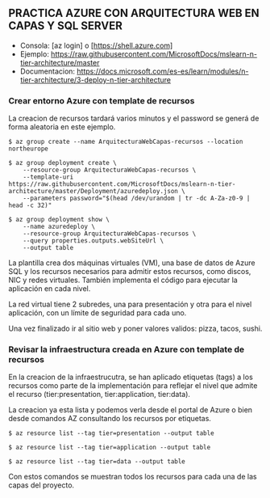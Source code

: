 **PRACTICA AZURE CON ARQUITECTURA WEB EN CAPAS Y SQL SERVER**
-------------------------------------------------------------- 

- Consola: [az login] o [https://shell.azure.com]
- Ejemplo: https://raw.githubusercontent.com/MicrosoftDocs/mslearn-n-tier-architecture/master
- Documentacion: https://docs.microsoft.com/es-es/learn/modules/n-tier-architecture/3-deploy-n-tier-architecture

### Crear entorno Azure con template de recursos

La creacion de recursos tardará varios minutos y el password se generá de forma aleatoria en este ejemplo.

```
$ az group create --name ArquitecturaWebCapas-recursos --location northeurope

$ az group deployment create \
    --resource-group ArquitecturaWebCapas-recursos \
    --template-uri  https://raw.githubusercontent.com/MicrosoftDocs/mslearn-n-tier-architecture/master/Deployment/azuredeploy.json \
    --parameters password="$(head /dev/urandom | tr -dc A-Za-z0-9 | head -c 32)"

$ az group deployment show \
    --name azuredeploy \
    --resource-group ArquitecturaWebCapas-recursos \
    --query properties.outputs.webSiteUrl \
    --output table 
```

La plantilla crea dos máquinas virtuales (VM), una base de datos de Azure SQL y los recursos necesarios para admitir estos recursos, como discos, NIC y redes virtuales. También implementa el código para ejecutar la aplicación en cada nivel. 

La red virtual tiene 2 subredes, una para presentación y otra para el nivel aplicación, con un límite de seguridad para cada uno.

Una vez finalizado ir al sitio web y poner valores validos: pizza, tacos, sushi.

### Revisar la infraestructura creada en Azure con template de recursos

En la creacion de la infraestrucutra, se han aplicado etiquetas (tags) a los recursos como parte de la implementación para reflejar el nivel que admite el recurso (tier:presentation, tier:application, tier:data). 

La creacion ya esta lista y podemos verla desde el portal de Azure o bien desde comandos AZ consultando los recursos por etiquetas.

```
$ az resource list --tag tier=presentation --output table

$ az resource list --tag tier=application --output table

$ az resource list --tag tier=data --output table
```

Con estos comandos se muestran  todos los recursos para cada una de las capas del proyecto.








